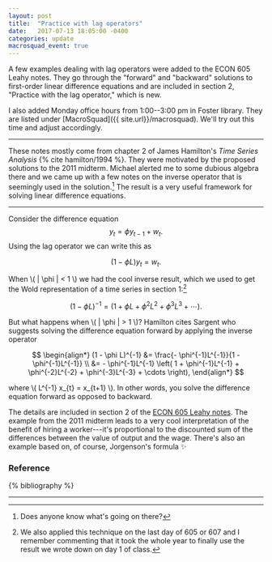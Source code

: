 ```yaml
---
layout: post
title:  "Practice with lag operators"
date:   2017-07-13 18:05:00 -0400
categories: update
macrosquad_event: true
---
```


A few examples dealing with lag operators were added to the ECON 605 Leahy notes.
They go through the "forward" and "backward" solutions to first-order linear difference equations
and are included in section 2, "Practice with the lag operator," which is new.

I also added Monday office hours from 1:00--3:00 pm in Foster library.
They are listed under [MacroSquad]({{ site.url}}/macrosquad).
We'll try out this time and adjust accordingly.

<!--more-->

***

These notes mostly come from chapter 2 of James Hamilton's _Time Series Analysis_ {% cite hamilton/1994 %}.
They were motivated by the proposed solutions to the 2011 midterm.
Michael alerted me to some dubious algebra there and we came up with a few notes on the inverse operator that is seemingly used in the solution.[^fn1]
The result is a very useful framework for solving linear difference equations.

***

Consider the difference equation
$$
y_{t} = \phi y_{t-1} + w_{t}.
$$
Using the lag operator we can write this as

$$
(1 - \phi L) y_{t} = w_{t}.
$$

When \\( \| \phi \| < 1 \\) we had the cool inverse result, which we used to get the Wold representation of a time series in section 1:[^fn2]

$$
(1 - \phi L)^{-1} = (1 + \phi L + \phi^{2}L^{2} + \phi^{3}L^{3} + \cdots ).
$$

But what happens when \\( \| \phi \|  > 1 \\)?
Hamilton cites Sargent who suggests solving the difference equation forward
by applying the inverse operator

$$
\begin{align*}
(1 - \phi L)^{-1} &= \frac{- \phi^{-1}L^{-1}}{1 - \phi^{-1}L^{-1}} \\
&= - \phi^{-1}L^{-1} \left( 1 + \phi^{-1}L^{-1} + \phi^{-2}L^{-2} + \phi^{-3}L^{-3} + \cdots \right),
\end{align*}
$$

where \\( L^{-1} x_{t} = x_{t+1} \\).
In other words, you solve the difference equation forward as opposed to backward.

The details are included in section 2 of the
[ECON 605 Leahy notes](https://umich.box.com/s/qwizsx7l6ejrnzdunmrckznnwhge2h9y).
The example from the 2011 midterm leads to a very cool interpretation of the benefit of hiring a worker---it's proportional to the discounted sum of the differences between the value of output and the wage.
There's also an example based on, of course, Jorgenson's formula :sparkles:

[^fn1]: Does anyone know what's going on there?

[^fn2]: We also applied this technique on the last day of 605 or 607 and I remember commenting that it took the whole year to finally use the result we wrote down on day 1 of class.

### Reference

{% bibliography %}

***
